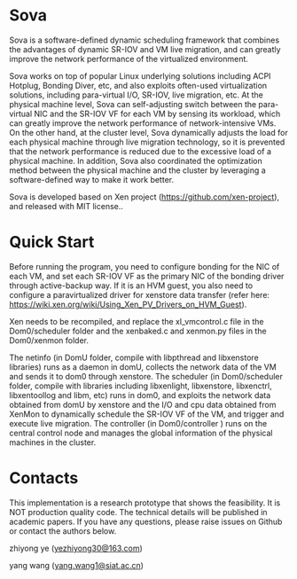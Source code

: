 # Sova
Sova is a software-defined dynamic scheduling framework that combines the advantages of dynamic SR-IOV and VM live migration, and can greatly improve the network performance of the virtualized environment.

Sova works on top of popular Linux underlying solutions including ACPI Hotplug, Bonding Diver, etc, and also exploits often-used virtualization solutions, including para-virtual I/O, SR-IOV, live migration, etc. At the physical machine level, Sova can self-adjusting switch between the para-virtual NIC and the SR-IOV VF for each VM by sensing its workload, which can greatly improve the network performance of network-intensive VMs. On the other hand, at the cluster level, Sova dynamically adjusts the load for each physical machine through live migration technology, so it is prevented that the network performance is reduced due to the excessive load of a physical machine. In addition, Sova also coordinated the optimization method between the physical machine and the cluster by leveraging a software-defined way to make it work better.

Sova is developed based on Xen project (https://github.com/xen-project), and released with MIT license..

# Quick Start
Before running the program, you need to configure bonding for the NIC of each VM, and set each SR-IOV VF as the primary NIC of the bonding driver through active-backup way. If it is an HVM guest, you also need to configure a paravirtualized driver for xenstore data transfer (refer here: https://wiki.xen.org/wiki/Using_Xen_PV_Drivers_on_HVM_Guest). 

Xen needs to be recompiled, and replace the xl_vmcontrol.c file in the Dom0/scheduler folder and the xenbaked.c and xenmon.py files in the Dom0/xenmon folder.

The netinfo (in DomU folder, compile with libpthread and libxenstore libraries) runs as a daemon in domU, collects the network data of the VM and sends it to dom0 through xenstore. The scheduler (in Dom0/scheduler folder, compile with libraries including libxenlight, libxenstore, libxenctrl, libxentoollog and libm, etc) runs in dom0, and exploits the network data obtained from domU by xenstore and the I/O and cpu data obtained from XenMon to dynamically schedule the SR-IOV VF of the VM, and trigger and execute live migration. The controller (in Dom0/controller ) runs on the central control node and manages the global information of the physical machines in the cluster.

# Contacts
This implementation is a research prototype that shows the feasibility. It is NOT production quality code. The technical details will be published in academic papers. If you have any questions, please raise issues on Github or contact the authors below.

zhiyong ye (yezhiyong30@163.com)

yang wang (yang.wang1@siat.ac.cn)

